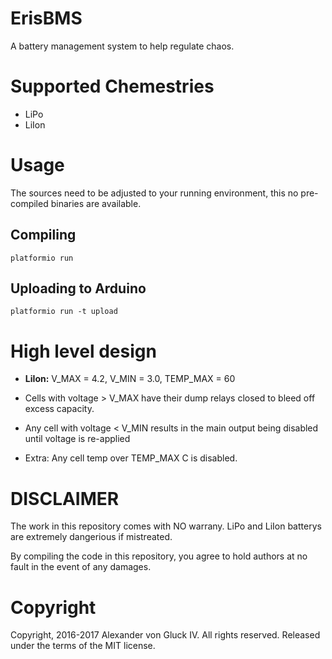 # ErisBMS

A battery management system to help regulate chaos.

# Supported Chemestries

* LiPo
* LiIon

# Usage

The sources need to be adjusted to your running environment,
this no pre-compiled binaries are available.

## Compiling

``platformio run``

## Uploading to Arduino

``platformio run -t upload``

# High level design

* **LiIon:** V_MAX = 4.2, V_MIN = 3.0, TEMP_MAX = 60

* Cells with voltage > V_MAX have their dump relays closed to bleed
  off excess capacity.
* Any cell with voltage < V_MIN results in the main output being
  disabled until voltage is re-applied 
* Extra: Any cell temp over TEMP_MAX C is disabled.

# DISCLAIMER

The work in this repository comes with NO warrany.
LiPo and LiIon batterys are extremely dangerious if mistreated.

By compiling the code in this repository, you agree to hold
authors at no fault in the event of any damages.

# Copyright

Copyright, 2016-2017 Alexander von Gluck IV. All rights reserved.
Released under the terms of the MIT license.
